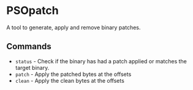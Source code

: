 # PSOpatch

A tool to generate, apply and remove binary patches.

## Commands

* `status` - Check if the binary has had a patch applied or matches the target binary.
* `patch` - Apply the patched bytes at the offsets
* `clean` - Apply the clean bytes at the offsets
